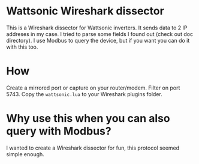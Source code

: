 # Wattsonic Wireshark dissector
This is a Wireshark dissector for Wattsonic inverters. It sends data to 2 IP addreses in my case. I tried to parse some fields I found out (check out doc directory). I use Modbus to query the device, but if you want you can do it with this too.

# How

Create a mirrored port or capture on your router/modem. Filter on port 5743. Copy the `wattsonic.lua` to your Wireshark plugins folder.

# Why use this when you can also query with Modbus?

I wanted to create a Wireshark dissector for fun, this protocol seemed simple enough.
